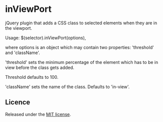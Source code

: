 inViewPort
==========

jQuery plugin that adds a CSS class to selected elements when they are in the viewport.

Usage: $(selector).inViewPort(options),

where options is an object which may contain two properties: 'threshold' and 'className'.

'threshold' sets the minimum percentage of the element which has to be in view before the class gets added. 

Threshold defaults to 100. 

'className' sets the name of the class. Defaults to 'in-view'.

Licence
-------
Released under the [MIT license](http://opensource.org/licenses/MIT).
